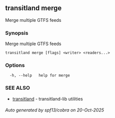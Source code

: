 ## transitland merge

Merge multiple GTFS feeds

### Synopsis

Merge multiple GTFS feeds



```
transitland merge [flags] <writer> <readers...>
```

### Options

```
  -h, --help   help for merge
```

### SEE ALSO

* [transitland](transitland.md)	 - transitland-lib utilities

###### Auto generated by spf13/cobra on 20-Oct-2025
